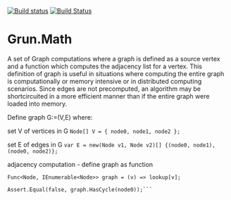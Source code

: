 [![Build status](https://ci.appveyor.com/api/projects/status/qbtvpwwh7ok54fik/branch/master?svg=true)](https://ci.appveyor.com/project/EGrun/grun-math/branch/master)
[![Build Status](https://travis-ci.org/EGrun/Grun.Math.svg?branch=master)](https://travis-ci.org/EGrun/Grun.Math)

# Grun.Math

A set of Graph computations where a graph is defined as a source vertex
and a function which computes the adjacency list for a vertex.
This definition of graph is useful in situations where computing the entire graph
is computationally or memory intensive or in distributed computing scenarios.
Since edges are not precomputed, an algorithm may be shortcircuited in a more
efficient manner than if the entire graph were loaded into memory.

Define graph G:=(V,E) where:
    
set V of vertices in G
```Node[] V = { node0, node1, node2 };```
    
set E of edges in G
```var E = new(Node v1, Node v2)[] {(node0, node1), (node0, node2)};```
    
adjacency computation - define graph as function
```var lookup = E.ToLookup(e => e.v1, e => e.v2);
Func<Node, IEnumerable<Node>> graph = (v) => lookup[v];
    
Assert.Equal(false, graph.HasCycle(node0));```
